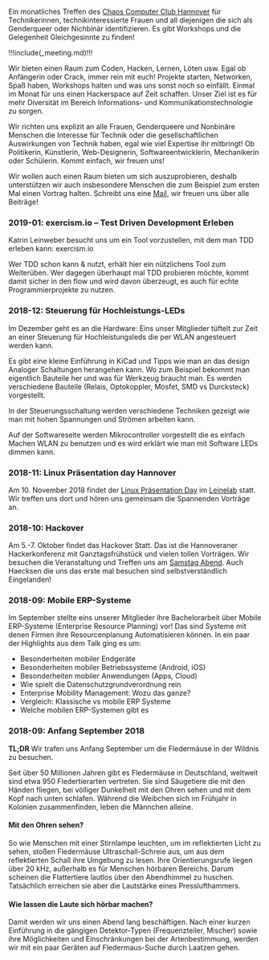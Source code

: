 Ein monatliches Treffen des [Chaos Computer Club Hannover](https://hannover.ccc.de/) für Technikerinnen, technikinteressierte Frauen und
all diejenigen die sich als Genderqueer oder Nichbinär identifizieren. Es gibt Workshops und die Gelegenheit Gleichgesinnte zu finden!

!!!include(_meeting.md)!!!

Wir bieten einen Raum zum Coden, Hacken, Lernen, Löten usw. Egal ob Anfängerin oder Crack, immer rein mit euch!
Projekte starten, Networken, Spaß haben, Workshops halten und was uns sonst noch so einfällt. Einmal im Monat für uns einen Hackerspace auf Zeit schaffen.
Unser Ziel ist es für mehr Diversität im Bereich Informations- und Kommunikationstechnologie zu sorgen.

Wir richten uns explizit an alle Frauen, Genderqueere und Nonbinäre Menschen die Interesse für Technik oder die gesellschaftlichen Auswirkungen von Technik haben,
egal wie viel Expertise ihr mitbringt! Ob Politikerin, Künstlerin, Web-Designerin, Softwareentwicklerin, Mechanikerin oder Schülerin. Kommt einfach, wir freuen uns!

Wir wollen auch einen Raum bieten um sich auszuprobieren, deshalb unterstützen wir auch insbesondere Menschen die zum Beispiel zum ersten Mal einen Vortrag halten.
Schreibt uns eine [Mail](mailto:kontakt@megahertz-hannover.org), wir freuen uns über alle Beiträge!

<a name="blog"></a>
### 2019-01: exercism.io – Test Driven Development Erleben

Katrin Leinweber besucht uns um ein Tool vorzustellen, mit dem man TDD erleben kann: exercism.io

Wer TDD schon kann & nutzt, erhält hier ein nützlichens Tool zum Weiterüben.
Wer dagegen überhaupt mal TDD
probieren möchte, kommt damit sicher in den flow und wird
davon überzeugt, es auch für echte Programmierprojekte zu nutzen.

### 2018-12: Steuerung für Hochleistungs-LEDs

Im Dezember geht es an die Hardware: Eins unser Mitglieder
tüftelt zur Zeit an einer Steuerung für Hochleistungsleds die per WLAN
angesteuert werden kann.

Es gibt eine kleine Einführung in KiCad und Tipps wie man an das
design Analoger Schaltungen herangehen kann. Wo zum Beispiel bekommt man eigentlich
Bauteile her und was für Werkzeug braucht man.
Es werden verschiedene Bauteile (Relais, Optokoppler, Mosfet, SMD vs Durcksteck) vorgestellt.

In der Steuerungsschaltung werden verschiedene Techniken gezeigt wie man mit
hohen Spannungen und Strömen arbeiten kann.

Auf der Softwareseite werden Mikrocontroller vorgestellt die es einfach Machen WLAN zu benutzen
und es wird erklärt wie man mit Software LEDs dimmen kann.

### 2018-11: Linux Präsentation day Hannover

Am 10. November 2018 findet der [Linux Präsentation Day](https://www.leinelab.org/doku.php/veranstaltungen:linux_presentation_day_am_10.11.2018)
im [Leinelab](https://www.leinelab.org) statt. Wir treffen uns dort und hören uns gemeinsam die Spannenden Vorträge an.


### 2018-10: Hackover

Am 5.-7. Oktober findet das Hackover Statt. Das ist die Hannoveraner Hackerkonferenz mit Ganztagsfrühstück und vielen tollen Vorträgen.
Wir besuchen die Veranstaltung und Treffen uns am [Samstag Abend](https://hackover.de/fahrplan/speakers/8091.html). Auch Haecksen die uns das erste mal besuchen sind selbstverständlich Eingelanden!

### 2018-09: Mobile ERP-Systeme

Im September stellte eins unserer Mitglieder ihre Bachelorarbeit
über Mobile ERP-Systeme (Enterprise Resource Planning) vor!
Das sind Systeme mit denen Firmen ihre Resourcenplanung Automatisieren können.
In ein paar der Highlights aus dem Talk ging es um:

 * Besonderheiten mobiler Endgeräte
 * Besonderheiten mobiler Betriebssysteme (Android, iOS)
 * Besonderheiten mobiler Anwendungen (Apps, Cloud)
 * Wie spielt die Datenschutzgrundverordnung rein
 * Enterprise Mobility Management: Wozu das ganze?
 * Vergleich: Klassische vs mobile ERP Systeme
 * Welche mobilen ERP-Systemen gibt es

### 2018-09: Anfang September 2018

**TL;DR** Wir trafen uns Anfang September um die Fledermäuse in der Wildnis zu besuchen.

Seit über 50 Millionen Jahren gibt es Fledermäuse in Deutschland, weltweit sind
etwa 950 Fledertierarten vertreten. Sie sind Säugetiere die mit den Händen
fliegen, bei völliger Dunkelheit mit den Ohren sehen und mit dem Kopf nach
unten schlafen. Während die Weibchen sich im Frühjahr in Kolonien
zusammenfinden, leben die Männchen alleine.

#### Mit den Ohren sehen?

So wie Menschen mit einer Stirnlampe leuchten, um im reflektierten Licht zu
sehen, stoßen Fledermäuse Ultraschall-Schreie aus, um aus dem reflektierten
Schall ihre Umgebung zu lesen.  Ihre Orientierungsrufe liegen über 20 kHz,
außerhalb es für Menschen hörbaren Bereichs. Darum scheinen die Flattertiere
lautlos über den Abendhimmel zu huschen. Tatsächlich erreichen sie aber die
Lautstärke eines Presslufthammers.

#### Wie lassen die Laute sich hörbar machen?

Damit werden wir uns einen Abend lang beschäftigen. Nach einer kurzen
Einführung in die gängigen Detektor-Typen (Frequenzteiler, Mischer) sowie ihre
Möglichkeiten und Einschränkungen bei der Artenbestimmung, werden wir mit ein
paar Geräten auf Fledermaus-Suche durch Laatzen gehen.
